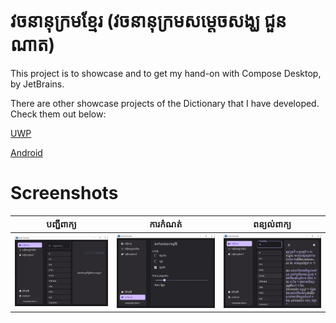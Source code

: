 # វចនានុក្រមខ្មែរ (វចនានុក្រមសម្ដេចសង្ឃ ជួន ណាត)

This project is to showcase and to get my hand-on with Compose Desktop, by JetBrains.

There are other showcase projects of the Dictionary that I have developed. Check them out below:

[UWP](https://github.com/sovathna/UwpDictionary)

[Android](https://github.com/sovathna/Khmer-Dictionary)
# Screenshots
| បញ្ជីពាក្យ                 | ការកំណត់                   | ពន្យល់ពាក្យ                |
|----------------------------|----------------------------|----------------------------|
| ![font](screenshots/1.PNG) | ![font](screenshots/2.PNG) | ![font](screenshots/3.PNG) |
